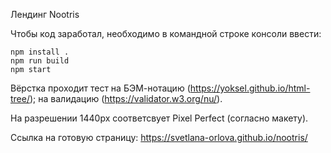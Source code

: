 Лендинг Nootris

Чтобы код заработал, необходимо в командной строке консоли ввести:

```
npm install .
npm run build
npm start

```

Вёрстка проходит тест на БЭМ-нотацию (https://yoksel.github.io/html-tree/);
на валидацию (https://validator.w3.org/nu/).

На разрешении 1440px соответсвует Pixel Perfect (согласно макету).

Ссылка на готовую страницу: https://svetlana-orlova.github.io/nootris/

